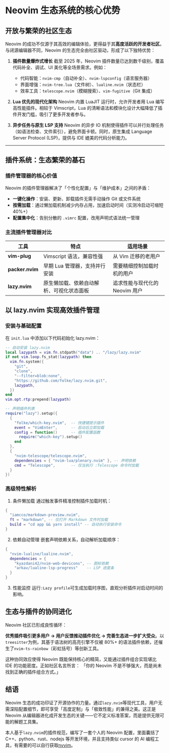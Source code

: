 # Neovim 生态系统的核心优势

## 开放与繁荣的社区生态

Neovim 的成功不仅源于其高效的编辑体验，更得益于其**高度活跃的开发者社区**。与闭源编辑器不同，Neovim 的生态完全由社区驱动，形成了以下独特优势：

1. **插件数量爆炸式增长**
   截至 2025 年，Neovim 插件数量已达到数千级别，覆盖代码补全、调试、UI 美化等全场景需求。例如：

   - 代码智能：`nvim-cmp`（自动补全）、`nvim-lspconfig`（语言服务器）
   - 界面增强：`nvim-tree.lua`（文件树）、`lualine.nvim`（状态栏）
   - 效率工具：`telescope.nvim`（模糊搜索）、`vim-fugitive`（Git 集成）

2. **Lua 优先的现代化架构**
   Neovim 内置 LuaJIT 运行时，允许开发者用 Lua 编写高性能插件。相较于 Vimscript，Lua 的清晰语法和模块化设计大幅降低了插件开发门槛，吸引了更多开发者参与。

3. **异步任务与原生 LSP 支持**
   Neovim 的异步 IO 机制使得插件可以并行处理任务（如语法检查、文件索引），避免界面卡顿。同时，原生集成 Language Server Protocol (LSP)，提供与 IDE 媲美的代码分析能力。

---

## 插件系统：生态繁荣的基石

### 插件管理器的核心价值

Neovim 的插件管理器解决了「个性化配置」与「维护成本」之间的矛盾：

- **一键化操作**：安装、更新、卸载插件无需手动操作 Git 或文件系统
- **按需加载**：通过懒加载机制减少内存占用，加速启动时间（实测冷启动可缩短 40%+）
- **配置集中化**：告别分散的 `.vimrc` 配置，改用声明式语法统一管理

### 主流插件管理器对比

| 工具            | 特点                                     | 适用场景                       |
| --------------- | ---------------------------------------- | ------------------------------ |
| **vim-plug**    | Vimscript 语法，兼容性强                 | 从 Vim 迁移的老用户            |
| **packer.nvim** | 早期 Lua 管理器，支持并行安装            | 需要精细控制加载时机的用户     |
| **lazy.nvim**   | 原生懒加载、依赖自动解析、可视化状态面板 | 追求性能与现代化的 Neovim 用户 |

## 以 lazy.nvim 实现高效插件管理

### 安装与基础配置

在 `init.lua` 中添加以下代码初始化 lazy.nvim：

```lua
-- 自动安装 lazy.nvim
local lazypath = vim.fn.stdpath("data") .. "/lazy/lazy.nvim"
if not vim.loop.fs_stat(lazypath) then
  vim.fn.system({
    "git",
    "clone",
    "--filter=blob:none",
    "https://github.com/folke/lazy.nvim.git",
    lazypath,
  })
end
vim.opt.rtp:prepend(lazypath)

-- 声明插件列表
require("lazy").setup({
  {
    "folke/which-key.nvim",  -- 快捷键提示插件
    event = "VimEnter",      -- 启动后立即加载
    config = function()      -- 插件配置函数
      require("which-key").setup()
    end
  },
  {
    "nvim-telescope/telescope.nvim",
    dependencies = { "nvim-lua/plenary.nvim" }, -- 声明依赖
    cmd = "Telescope",       -- 仅当执行 :Telescope 命令时加载
  }
})
```

### 高级特性解析

1. 条件懒加载
   通过触发事件精准控制插件加载时机：

```lua
{
  "iamcco/markdown-preview.nvim",
  ft = "markdown", -- 仅打开 Markdown 文件时加载
  build = "cd app && yarn install" -- 自动执行安装命令
}
```

2. 依赖自动管理
   嵌套声明依赖关系，自动解析加载顺序：

```lua
{
  "nvim-lualine/lualine.nvim",
  dependencies = {
    "kyazdani42/nvim-web-devicons", -- 图标依赖
    "arkav/lualine-lsp-progress"    -- LSP 进度条
  }
}
```

3. 性能监控
   运行`:Lazy profile`可生成加载时序图，直观分析插件对启动时间的影响。

## 生态与插件的协同进化

Neovim 社区已形成良性循环：

**优秀插件吸引更多用户 → 用户反馈推动插件优化 → 完善生态进一步扩大受众**。以`treesitter`为例，其基于语法树的高亮引擎不仅被 80%+ 的语法插件依赖，还催生了`nvim-ts-rainbow`（彩虹括号）等创新工具。

这种协同效应使得 Neovim 既能保持核心的精简，又能通过插件组合实现堪比 IDE 的功能密度。正如社区名言所言：
「你的 Neovim 不是不够强大，而是尚未找到正确的插件组合方式。」

## 结语

Neovim 生态的成功印证了开源协作的力量。通过`lazy.nvim`等现代工具，用户无需深陷配置细节，即可享受「高度定制」与「极致性能」的兼得之美。这正是 Neovim 从编辑器进化成开发生态的关键——它不定义标准答案，而是提供无限可能的解题工具集。

本人基于`lazy.nvim`的插件规范，编写了一套个人的 Neovim 配置，里面囊括了 C++、python、rust、nodejs 等开发环境，并且支持类似 cursor 的 AI 编程工具，有需要的可以自行获取[nvvim](https://github.com/Groveer/nvvim)。

